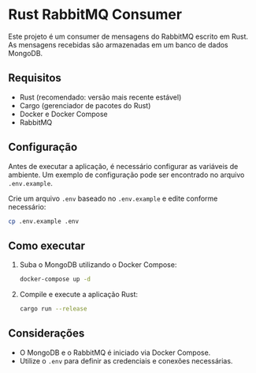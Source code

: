 # Rust RabbitMQ Consumer

Este projeto é um consumer de mensagens do RabbitMQ escrito em Rust. As mensagens recebidas são armazenadas em um banco de dados MongoDB.

## Requisitos

- Rust (recomendado: versão mais recente estável)
- Cargo (gerenciador de pacotes do Rust)
- Docker e Docker Compose
- RabbitMQ 

## Configuração

Antes de executar a aplicação, é necessário configurar as variáveis de ambiente. Um exemplo de configuração pode ser encontrado no arquivo `.env.example`.

Crie um arquivo `.env` baseado no `.env.example` e edite conforme necessário:

```sh
cp .env.example .env
```

## Como executar

1. Suba o MongoDB utilizando o Docker Compose:

   ```sh
   docker-compose up -d
   ```

2. Compile e execute a aplicação Rust:

   ```sh
   cargo run --release
   ```

## Considerações

- O MongoDB e o RabbitMQ é iniciado via Docker Compose.
- Utilize o `.env` para definir as credenciais e conexões necessárias.

